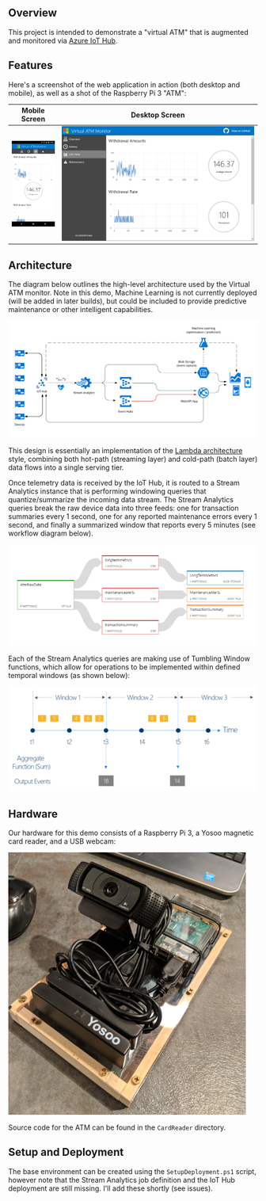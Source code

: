 Overview
--------

This project is intended to demonstrate a "virtual ATM" that is augmented and monitored via [Azure IoT Hub](https://docs.microsoft.com/en-us/azure/iot-hub/iot-hub-what-is-iot-hub). 

Features
--------

Here's a screenshot of the web application in action (both desktop and mobile), as well as a shot of the 
Raspberry Pi 3 "ATM":

Mobile Screen                      | Desktop Screen
:---------------------------------:|:-----------------------------------:
![Screenshot](screenshot-mobile.png)|![Screenshot](screenshot-large.png)

Architecture
------------

The diagram below outlines the high-level architecture used by the Virtual ATM monitor. Note in this demo, 
Machine Learning is not currently deployed (will be added in later builds), but could be included to provide 
predictive maintenance or other intelligent capabilities.

![Architecture Diagram](WebApp/images/diagram.png)

This design is essentially an implementation of the [Lambda architecture](https://en.wikipedia.org/wiki/Lambda_architecture) style, combining both hot-path (streaming layer) and cold-path (batch layer) data flows into a single serving tier.

Once telemetry data is received by the IoT Hub, it is routed to a Stream Analytics instance that is performing 
windowing queries that quantize/summarize the incoming data stream. The Stream Analytics queries break the raw device 
data into three feeds: one for transaction summaries every 1 second, one for any reported maintenance errors 
every 1 second, and finally a summarized window that reports every 5 minutes (see workflow diagram below).

![Stream Analytics query outline](WebApp/images/asa-diagram.png)

Each of the Stream Analytics queries are making use of Tumbling Window functions, which allow for operations to be
implemented within defined temporal windows (as shown below):

![Stream Analytics query outline](WebApp/images/asa-windowing.png)

Hardware
--------

Our hardware for this demo consists of a Raspberry Pi 3, a Yosoo magnetic card reader, and a USB webcam:

![Raspberry Pi 3 simulated ATM](atm-hardware.png)

Source code for the ATM can be found in the `CardReader` directory.

Setup and Deployment
--------------------

The base environment can be created using the `SetupDeployment.ps1` script, however note that the Stream Analytics job definition 
and the IoT Hub deployment are still missing. I'll add these shortly (see issues).